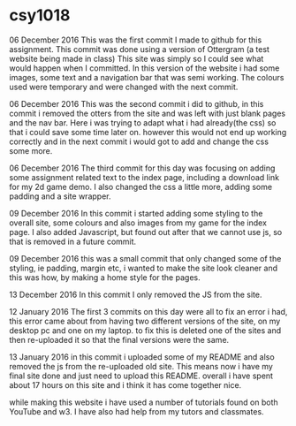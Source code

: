 # csy1018

06 December 2016
This was the first commit I made to github for this assignment. This commit was done using a version of Ottergram (a test website being made in class) This site was simply so I could see what would happen when I committed. In this version of the website i had some images, some text and a navigation bar that was semi working. The colours used were temporary and were changed with the next commit.

06 December 2016
This was the second commit i did to github, in this commit i removed the otters from the site and was left with just blank pages and the nav bar. Here i was trying to adapt what i had already(the css) so that i could save some time later on. however this would not end up working correctly and in the next commit i would got to add and change the css some more.

06 December 2016
The third commit for this day was focusing on adding some assignment related text to the index page, including a download link for my 2d game demo. I also changed the css a little more, adding some padding and a site wrapper.

09 December 2016
In this commit i started adding some styling to the overall site, some colours and also images from my game for the index page. I also added Javascript, but found out after that we cannot use js, so that is removed in a future commit.

09 December 2016
this was a small commit that only changed some of the styling, ie padding, margin etc, i wanted to make the site look cleaner and this was how, by making a home style for the pages.

13 December 2016
In this commit I only removed the JS from the site.

12 January 2016
The first 3 commits on this day were all to fix an error i had, this error came about from having two different versions of the site, on my desktop pc and one on my laptop. to fix this is deleted one of the sites and then re-uploaded it so that the final versions were the same.

13 January 2016
in this commit i uploaded some of my README and also removed the js from the re-uploaded old site. This means now i have my final site done and just need to upload this README.
overall i have spent about 17 hours on this site and i think it has come together nice.

while making this website i have used a number of tutorials found on both YouTube and w3. I have also had help from my tutors and classmates.
